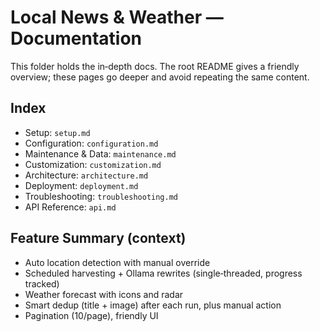 # Local News & Weather — Documentation

This folder holds the in‑depth docs. The root README gives a friendly overview; these pages go deeper and avoid repeating the same content.

## Index

- Setup: `setup.md`
- Configuration: `configuration.md`
- Maintenance & Data: `maintenance.md`
- Customization: `customization.md`
- Architecture: `architecture.md`
- Deployment: `deployment.md`
- Troubleshooting: `troubleshooting.md`
- API Reference: `api.md`

## Feature Summary (context)

- Auto location detection with manual override
- Scheduled harvesting + Ollama rewrites (single‑threaded, progress tracked)
- Weather forecast with icons and radar
- Smart dedup (title + image) after each run, plus manual action
- Pagination (10/page), friendly UI
